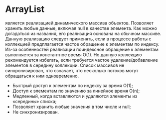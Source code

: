 # ArrayList 
является реализацией динамического массива объектов. Позволяет хранить любые данные, включая 
null в качестве элемента. Как можно догадаться из названия, его реализация основана на обычном массиве. 
Данную реализацию следует применять, если в процессе работы с коллекцией предплагается частое
обращение к элементам по индексу. Из-за особенностей реализации поиндексное обращение к элементам
выполняется за константное время O(1). Но данную коллекцию рекомендуется избегать, 
если требуется частое удаление/добавление элементов в середину коллекции.
Список массивов не синхронизирован, что означает, что несколько потоков могут обращаться к ним одновременно.

- Быстрый доступ к элементам по индексу за время O(1);
- Доступ к элементам по значению за линейное время O(n);
- Медленный, когда вставляются и удаляются элементы из «середины» списка;
- Позволяет хранить любые значения в том числе и null;
- Не синхронизирован.

